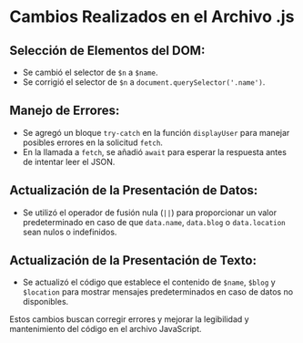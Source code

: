 # Cambios Realizados en el Archivo .js

## Selección de Elementos del DOM:

- Se cambió el selector de `$n` a `$name`.
- Se corrigió el selector de `$n` a `document.querySelector('.name')`.

## Manejo de Errores:

- Se agregó un bloque `try-catch` en la función `displayUser` para manejar posibles errores en la solicitud `fetch`.
- En la llamada a `fetch`, se añadió `await` para esperar la respuesta antes de intentar leer el JSON.

## Actualización de la Presentación de Datos:

- Se utilizó el operador de fusión nula (`||`) para proporcionar un valor predeterminado en caso de que `data.name`, `data.blog` o `data.location` sean nulos o indefinidos.

## Actualización de la Presentación de Texto:

- Se actualizó el código que establece el contenido de `$name`, `$blog` y `$location` para mostrar mensajes predeterminados en caso de datos no disponibles.

Estos cambios buscan corregir errores y mejorar la legibilidad y mantenimiento del código en el archivo JavaScript.